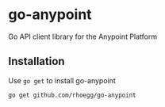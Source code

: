 # go-anypoint
Go API client library for the Anypoint Platform

## Installation

Use `go get` to install go-anypoint
```
go get github.com/rhoegg/go-anypoint
```
